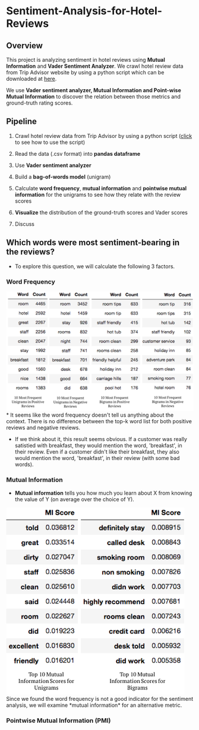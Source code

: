 # Sentiment-Analysis-for-Hotel-Reviews
## Overview
This project is analyzing sentiment in hotel reviews using **Mutual Information** and **Vader Sentiment Analyzer**. We crawl hotel review data from Trip Advisor website by using a python script which can be downloaded at [here](https://github.com/aesuli/trip-advisor-crawler).

We use **Vader sentiment analyzer, Mutual Information and Point-wise Mutual Information** to discover the relation between those metrics and ground-truth rating scores.

## Pipeline

1. Crawl hotel review data from Trip Advisor by using a python script ([click](https://github.com/aesuli/trip-advisor-crawler) to see how to use the script)

2. Read the data (.csv format) into **pandas dataframe**

3. Use **Vader sentiment analyzer**

4. Build a **bag-of-words model** (unigram)

5. Calculate **word frequency**, **mutual information** and **pointwise mutual information** for the unigrams to see how they relate with the review scores

6. **Visualize** the distribution of the ground-truth scores and Vader scores
7. Discuss

## Which words were most sentiment-bearing in the reviews?
* To explore this question, we will calculate the following 3 factors.
### Word Frequency
<img src='pics/pic1.png' width=720>
* It seems like the word frequency doesn't tell us anything about the context. There is no difference between the top-k word list for both positive reviews and negative reviews.

* If we think about it, this result seems obvious. If a customer was really satistied with breakfast, they would mention the word, 'breakfast', in their review. Even if a customer didn't like their breakfast, they also would mention the word, 'breakfast', in their review (with some bad words).

### Mutual Information
* **Mutual information** tells you how much you learn about X from knowing the value of Y (on average over the choice of Y).
<img src='pics/pic2.png' width=480>
Since we found the word frequency is not a good indicator for the sentiment analysis, we will examine *mutual information*  for an alternative metric.

### Pointwise Mutual Information (PMI)

